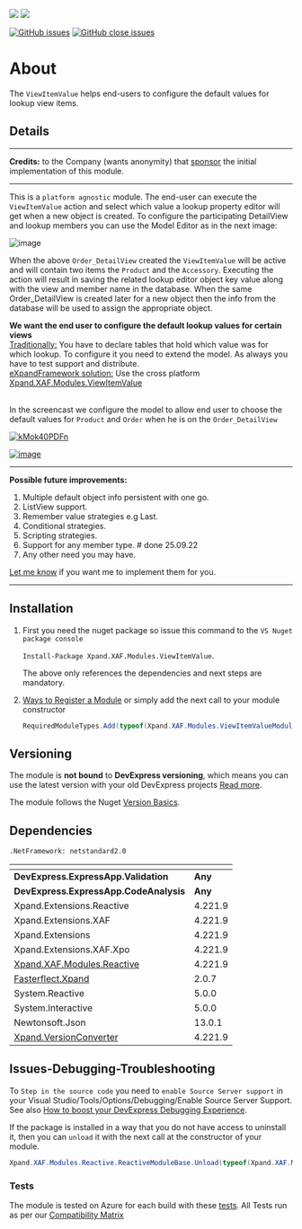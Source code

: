 ![](https://xpandshields.azurewebsites.net/nuget/v/Xpand.XAF.Modules.ViewItemValue.svg?&style=flat) ![](https://xpandshields.azurewebsites.net/nuget/dt/Xpand.XAF.Modules.ViewItemValue.svg?&style=flat)

[![GitHub issues](https://xpandshields.azurewebsites.net/github/issues/eXpandFramework/expand/ViewItemValue.svg)](https://github.com/eXpandFramework/eXpand/issues?utf8=%E2%9C%93&q=is%3Aissue+is%3Aopen+sort%3Aupdated-desc+label%3AReactive.XAF+label%3AViewItemValue) [![GitHub close issues](https://xpandshields.azurewebsites.net/github/issues-closed/eXpandFramework/eXpand/ViewItemValue.svg)](https://github.com/eXpandFramework/eXpand/issues?utf8=%E2%9C%93&q=is%3Aissue+is%3Aclosed+sort%3Aupdated-desc+label%3AReactive.XAF+label%3AViewItemValue)
# About 

The `ViewItemValue` helps end-users to configure the default values for lookup view items.

## Details
---

**Credits:** to the Company (wants anonymity) that [sponsor](https://github.com/sponsors/apobekiaris) the initial implementation of this module. 

---
This is a `platform agnostic` module. The end-user can execute the `ViewItemValue` action and select which value a lookup property editor will get when a new object is created. To configure the participating DetailView and lookup members you can use the Model Editor as in the next image:

![image](https://user-images.githubusercontent.com/159464/83668842-49a11080-a5d9-11ea-840c-ba8ffec00cca.png)


When the above `Order_DetailView` created the `ViewItemValue` will be active and will contain two items the `Product` and the `Accessory`. Executing the action will result in saving the related lookup editor object key value along with the view and member name in the database. When the same Order_DetailView is created later for a new object then the info from the database will be used to assign the appropriate object.


 **We want the end user to configure the default lookup values for certain views**
</br><u>Traditionally:</u>
You have to declare tables that hold which value was for which lookup. To configure it you need to extend the model. As always you have to test support and distribute.
</br><u>eXpandFramework solution:</u>
Use the cross platform [Xpand.XAF.Modules.ViewItemValue](https://github.com/eXpandFramework/DevExpress.XAF/tree/master/src/Modules/ViewItemValue)

</br> In the screencast we configure the model to allow end user to choose the default values for `Product` and `Order` when he is on the `Order_DetailView`

<twitter>

[![kMok40PDFn](https://user-images.githubusercontent.com/159464/83734915-4e58d980-a658-11ea-90db-c05fa9f614ac.gif)](https://www.youtube.com/watch?v=90MzTKyVlsg&t=21s)

</twitter>

[![image](https://user-images.githubusercontent.com/159464/87556331-2fba1980-c6bf-11ea-8a10-e525dda86364.png)](https://www.youtube.com/watch?v=90MzTKyVlsg&t=21s)

---

**Possible future improvements:**

1. Multiple default object info persistent with one go.
1. ListView support.
2. Remember value strategies e.g Last.
4. Conditional strategies.
5. Scripting strategies.
6. Support for any member type. # done 25.09.22
3. Any other need you may have.

[Let me know](https://github.com/sponsors/apobekiaris) if you want me to implement them for you.

---

## Installation 
1. First you need the nuget package so issue this command to the `VS Nuget package console` 

   `Install-Package Xpand.XAF.Modules.ViewItemValue`.

    The above only references the dependencies and next steps are mandatory.

2. [Ways to Register a Module](https://documentation.devexpress.com/eXpressAppFramework/118047/Concepts/Application-Solution-Components/Ways-to-Register-a-Module)
or simply add the next call to your module constructor
    ```cs
    RequiredModuleTypes.Add(typeof(Xpand.XAF.Modules.ViewItemValueModule));
    ```
## Versioning
The module is **not bound** to **DevExpress versioning**, which means you can use the latest version with your old DevExpress projects [Read more](https://github.com/eXpandFramework/XAF/tree/master/tools/Xpand.VersionConverter).

The module follows the Nuget [Version Basics](https://docs.microsoft.com/en-us/nuget/reference/package-versioning#version-basics).
## Dependencies
`.NetFramework: netstandard2.0`

|<!-- -->|<!-- -->
|----|----
|**DevExpress.ExpressApp.Validation**|**Any**
 |**DevExpress.ExpressApp.CodeAnalysis**|**Any**
|Xpand.Extensions.Reactive|4.221.9
 |Xpand.Extensions.XAF|4.221.9
 |Xpand.Extensions|4.221.9
 |Xpand.Extensions.XAF.Xpo|4.221.9
 |[Xpand.XAF.Modules.Reactive](https://github.com/eXpandFramework/Reactive.XAF/tree/master/src/Modules/Xpand.XAF.Modules.Reactive)|4.221.9
 |[Fasterflect.Xpand](https://github.com/eXpandFramework/Fasterflect)|2.0.7
 |System.Reactive|5.0.0
 |System.Interactive|5.0.0
 |Newtonsoft.Json|13.0.1
 |[Xpand.VersionConverter](https://github.com/eXpandFramework/Reactive.XAF/tree/master/tools/Xpand.VersionConverter)|4.221.9

## Issues-Debugging-Troubleshooting

To `Step in the source code` you need to `enable Source Server support` in your Visual Studio/Tools/Options/Debugging/Enable Source Server Support. See also [How to boost your DevExpress Debugging Experience](https://github.com/eXpandFramework/DevExpress.XAF/wiki/How-to-boost-your-DevExpress-Debugging-Experience#1-index-the-symbols-to-your-custom-devexpresss-installation-location).

If the package is installed in a way that you do not have access to uninstall it, then you can `unload` it with the next call at the constructor of your module.
```cs
Xpand.XAF.Modules.Reactive.ReactiveModuleBase.Unload(typeof(Xpand.XAF.Modules.ViewItemValue.ViewItemValueModule))
```

### Tests
The module is tested on Azure for each build with these [tests](https://github.com/eXpandFramework/Packages/tree/master/src/Tests/Xpand.XAF.s.ViewItemValue.ViewItemValue). 
All Tests run as per our [Compatibility Matrix](https://github.com/eXpandFramework/DevExpress.XAF#compatibility-matrix)

